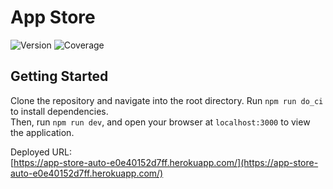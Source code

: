 # App Store

![Version](https://img.shields.io/badge/version-0.0.10-blue) <!-- 這裡可以用 GitHub Actions 自動更新 -->
![Coverage](https://img.shields.io/badge/Coverage-68.51%25-brightgreen) <!-- 這裡可以用 GitHub Actions 自動更新 -->

## Getting Started

Clone the repository and navigate into the root directory. Run `npm run do_ci` to install dependencies.  
Then, run `npm run dev`, and open your browser at `localhost:3000` to view the application.

Deployed URL:  
[https://app-store-auto-e0e40152d7ff.herokuapp.com/](https://app-store-auto-e0e40152d7ff.herokuapp.com/)
